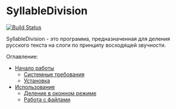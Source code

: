 # SyllableDivision

[![Build Status](https://travis-ci.org/joemccann/dillinger.svg?branch=master)](https://travis-ci.org/joemccann/dillinger)

SyllableDivision - это программа, предназначенная для деления русского текста на слоги по принципу восходящей звучности.

Оглавление:
- [Начало работы](#start_working)
	- [Системные требования](#requirements)
	- [Установка](#installation)
- [Использование](#usage)
	- [Деление в оконном режиме](#window-mode)
	- [Работа с файлами](#file-mode)

